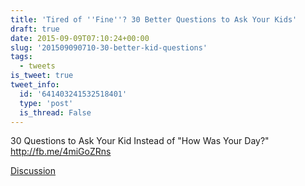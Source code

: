 ```yaml
---
title: 'Tired of ''Fine''? 30 Better Questions to Ask Your Kids'
draft: true
date: 2015-09-09T07:10:24+00:00
slug: '201509090710-30-better-kid-questions'
tags:
  - tweets
is_tweet: true
tweet_info:
  id: '641403241532518401'
  type: 'post'
  is_thread: False
---
```




30 Questions to Ask Your Kid Instead of "How Was Your Day?" <http://fb.me/4miGoZRns>

[Discussion](https://x.com/sytelus/status/641403241532518401)
